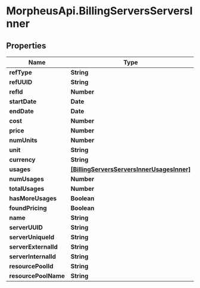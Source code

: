# MorpheusApi.BillingServersServersInner

## Properties

Name | Type | Description | Notes
------------ | ------------- | ------------- | -------------
**refType** | **String** |  | [optional] 
**refUUID** | **String** |  | [optional] 
**refId** | **Number** |  | [optional] 
**startDate** | **Date** |  | [optional] 
**endDate** | **Date** |  | [optional] 
**cost** | **Number** |  | [optional] 
**price** | **Number** |  | [optional] 
**numUnits** | **Number** |  | [optional] 
**unit** | **String** |  | [optional] 
**currency** | **String** |  | [optional] 
**usages** | [**[BillingServersServersInnerUsagesInner]**](BillingServersServersInnerUsagesInner.md) |  | [optional] 
**numUsages** | **Number** |  | [optional] 
**totalUsages** | **Number** |  | [optional] 
**hasMoreUsages** | **Boolean** |  | [optional] 
**foundPricing** | **Boolean** |  | [optional] 
**name** | **String** |  | [optional] 
**serverUUID** | **String** |  | [optional] 
**serverUniqueId** | **String** |  | [optional] 
**serverExternalId** | **String** |  | [optional] 
**serverInternalId** | **String** |  | [optional] 
**resourcePoolId** | **String** |  | [optional] 
**resourcePoolName** | **String** |  | [optional] 


